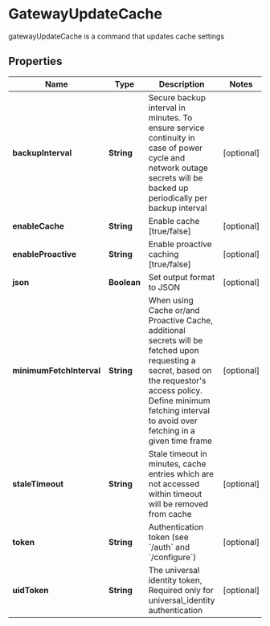 

# GatewayUpdateCache

gatewayUpdateCache is a command that updates cache settings

## Properties

Name | Type | Description | Notes
------------ | ------------- | ------------- | -------------
**backupInterval** | **String** | Secure backup interval in minutes. To ensure service continuity in case of power cycle and network outage secrets will be backed up periodically per backup interval |  [optional]
**enableCache** | **String** | Enable cache [true/false] |  [optional]
**enableProactive** | **String** | Enable proactive caching [true/false] |  [optional]
**json** | **Boolean** | Set output format to JSON |  [optional]
**minimumFetchInterval** | **String** | When using Cache or/and Proactive Cache, additional secrets will be fetched upon requesting a secret, based on the requestor&#39;s access policy. Define minimum fetching interval to avoid over fetching in a given time frame |  [optional]
**staleTimeout** | **String** | Stale timeout in minutes, cache entries which are not accessed within timeout will be removed from cache |  [optional]
**token** | **String** | Authentication token (see &#x60;/auth&#x60; and &#x60;/configure&#x60;) |  [optional]
**uidToken** | **String** | The universal identity token, Required only for universal_identity authentication |  [optional]



